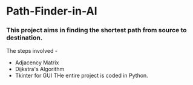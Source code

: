 # Path-Finder-in-AI
### This project aims in finding the shortest path from source to destination.
The steps involved - 
* Adjacency Matrix
* Dijkstra's Algorithm
* Tkinter for GUI
THe entire project is coded in Python.
  
